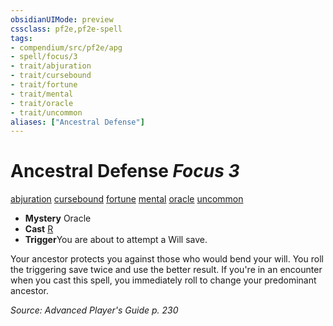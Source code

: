```yaml
---
obsidianUIMode: preview
cssclass: pf2e,pf2e-spell
tags:
- compendium/src/pf2e/apg
- spell/focus/3
- trait/abjuration
- trait/cursebound
- trait/fortune
- trait/mental
- trait/oracle
- trait/uncommon
aliases: ["Ancestral Defense"]
---
```

# Ancestral Defense *Focus 3*   
[abjuration](../../Rules/traits/abjuration.md)  [cursebound](../../Rules/traits/cursebound-apg.md)  [fortune](../../Rules/traits/fortune.md)  [mental](../../Rules/traits/mental.md)  [oracle](../../Rules/traits/oracle-apg.md)  [uncommon](../../Rules/traits/uncommon.md)  

- **Mystery** Oracle
- **Cast** [R](../../Rules/core-rulebook/chapter-9-playing-the-game.md#Actions "Reaction") 
- **Trigger**You are about to attempt a Will save.

Your ancestor protects you against those who would bend your will. You roll the triggering save twice and use the better result. If you're in an encounter when you cast this spell, you immediately roll to change your predominant ancestor.

*Source: Advanced Player's Guide p. 230*